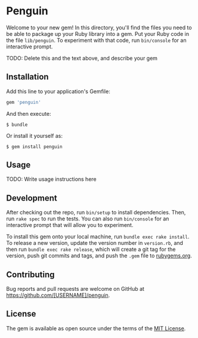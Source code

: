 # Penguin

Welcome to your new gem! In this directory, you'll find the files you need to be able to package up your Ruby library into a gem. Put your Ruby code in the file `lib/penguin`. To experiment with that code, run `bin/console` for an interactive prompt.

TODO: Delete this and the text above, and describe your gem

## Installation

Add this line to your application's Gemfile:

```ruby
gem 'penguin'
```

And then execute:

    $ bundle

Or install it yourself as:

    $ gem install penguin

## Usage

TODO: Write usage instructions here

## Development

After checking out the repo, run `bin/setup` to install dependencies. Then, run `rake spec` to run the tests. You can also run `bin/console` for an interactive prompt that will allow you to experiment.

To install this gem onto your local machine, run `bundle exec rake install`. To release a new version, update the version number in `version.rb`, and then run `bundle exec rake release`, which will create a git tag for the version, push git commits and tags, and push the `.gem` file to [rubygems.org](https://rubygems.org).

## Contributing

Bug reports and pull requests are welcome on GitHub at https://github.com/[USERNAME]/penguin.


## License

The gem is available as open source under the terms of the [MIT License](http://opensource.org/licenses/MIT).

